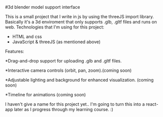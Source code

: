 
#3d blender model support interface 

This is a small project that I write in js by using the threeJS import library.
Basically it's a 3d enviroment that only supports .glb, .gltf files and runs on web.
Technologies that I'm using for this project:
   * HTML and css
   * JavaScript & threeJS (as mentioned above)
     
Features:

*Drag-and-drop support for uploading .glb and .gltf files.

*Interactive camera controls (orbit, pan, zoom).(coming soon)

*Adjustable lighting and background for enhanced visualization. (coming soon)

*Timeline for animations (coming soon)

I haven't give a name for this project yet..
I'm going to turn this  into a react-app later as I progress through my learning course.  :)
